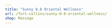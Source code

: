 ```yaml
---
title: "Sunny 0.8 Oriental Wellness"
url: /fort-collins/sunny-0-8-oriental-wellness/
shop: Massage
---
```

